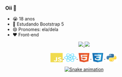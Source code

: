 ### Oii 👋

- 😭 18 anos
- 🌱 Estudando Bootstrap 5
- 😄 Pronomes: ela/dela
- ❤️ Front-end

<div align="center">
  <a href="https://github.com/rafaballerini">
  <img height="190em" src="https://github-readme-stats.vercel.app/api?username=janainaacosta&show_icons=true&theme=codeSTACKr&include_all_commits=true&count_private=true"/>
  <img height="190em" src="https://github-readme-stats.vercel.app/api/top-langs/?username=janainaacosta&layout=compact&langs_count=7&theme=codeSTACKr"/>
</div>

<div style="display: inline_block" align="center"><br>
  <img align="center" alt="Img-Js" height="30" width="40" src="https://raw.githubusercontent.com/devicons/devicon/master/icons/javascript/javascript-plain.svg">
  <img align="center" alt="Img-React" height="30" width="40" src="https://raw.githubusercontent.com/devicons/devicon/master/icons/react/react-original.svg">
  <img align="center" alt="Img-HTML" height="30" width="40" src="https://raw.githubusercontent.com/devicons/devicon/master/icons/html5/html5-original.svg">
  <img align="center" alt="Img-CSS" height="30" width="40" src="https://raw.githubusercontent.com/devicons/devicon/master/icons/css3/css3-original.svg">
  <img align="center" alt="Img-Python" height="30" width="40" src="https://raw.githubusercontent.com/devicons/devicon/master/icons/python/python-original.svg">
  
 ![Snake animation](https://github.com/janainaacosta/janainaacosta/blob/output/github-contribution-grid-snake.svg)

</div>
  
